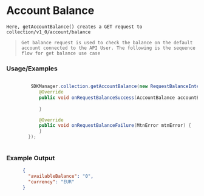 
# Account Balance

`Here, getAccountBalance() creates a GET request to collection/v1_0/account/balance`

> `Get balance request is used to check the balance on the default account connected to the API User. The following is the sequence flow for get balance use case`

### Usage/Examples


```java

         SDKManager.collection.getAccountBalance(new RequestBalanceInterface() {
            @Override
            public void onRequestBalanceSuccess(AccountBalance accountBalance) {
            
            }

            @Override
            public void onRequestBalanceFailure(MtnError mtnError) {
            }
        });
     
```


### Example Output

```json
      {
      	"availableBalance": "0",
      	"currency": "EUR"
      }

```


